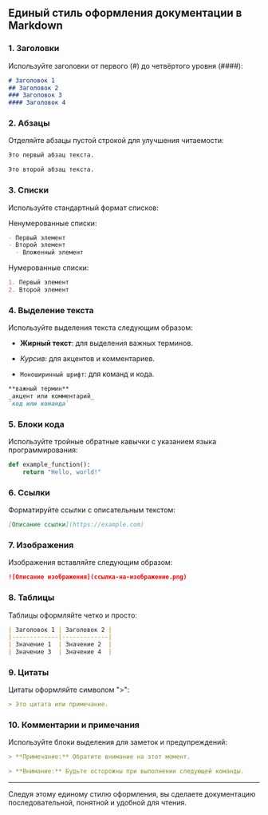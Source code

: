 ## Единый стиль оформления документации в Markdown

### 1. Заголовки

Используйте заголовки от первого (#) до четвёртого уровня (####):

```markdown
# Заголовок 1
## Заголовок 2
### Заголовок 3
#### Заголовок 4
```

### 2. Абзацы

Отделяйте абзацы пустой строкой для улучшения читаемости:

```markdown
Это первый абзац текста.

Это второй абзац текста.
```

### 3. Списки

Используйте стандартный формат списков:

Ненумерованные списки:

```markdown
- Первый элемент
- Второй элемент
  - Вложенный элемент
```

Нумерованные списки:

```markdown
1. Первый элемент
2. Второй элемент
```

### 4. Выделение текста

Используйте выделения текста следующим образом:

- **Жирный текст**: для выделения важных терминов.

- _Курсив_: для акцентов и комментариев.

- `Моноширинный шрифт`: для команд и кода.

```markdown
**важный термин**
_акцент или комментарий_
`код или команда`
```

### 5. Блоки кода

Используйте тройные обратные кавычки с указанием языка программирования:

```python
def example_function():
    return "Hello, world!"
```

### 6. Ссылки

Форматируйте ссылки с описательным текстом:

```markdown
[Описание ссылки](https://example.com)
```

### 7. Изображения

Изображения вставляйте следующим образом:

```markdown
![Описание изображения](ссылка-на-изображение.png)
```

### 8. Таблицы

Таблицы оформляйте четко и просто:

```markdown
| Заголовок 1 | Заголовок 2 |
|-------------|-------------|
| Значение 1  | Значение 2  |
| Значение 3  | Значение 4  |
```

### 9. Цитаты

Цитаты оформляйте символом ">":

```markdown
> Это цитата или примечание.
```

### 10. Комментарии и примечания

Используйте блоки выделения для заметок и предупреждений:

```markdown
> **Примечание:** Обратите внимание на этот момент.

> **Внимание:** Будьте осторожны при выполнении следующей команды.
```

---

Следуя этому единому стилю оформления, вы сделаете документацию последовательной, понятной и удобной для чтения.

<!-- METADATA
{
  "created_at": "2025-08-04 08:47:58",
  "updated_at": "2025-08-04 08:47:58",
  "author": "woodg9461 <woodg9461@gmail.com>",
  "version": "1.0.0",
  "_fingerprint": "{\"content_hash\": \"e372e82229d2e707ccbc2a9e204109d7024c0ec756d58737145ab1a584fefaec\", \"headers_hash\": \"c023f51e86ace7efcc5bb23a2ceb2c625f9489c7f9d3db5af0de7214d4c4a858\"}"
}
-->
